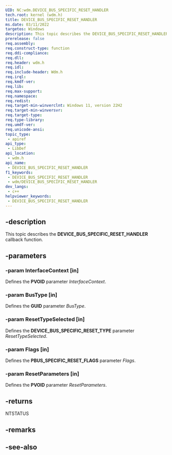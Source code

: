 ```yaml
---
UID: NC:wdm.DEVICE_BUS_SPECIFIC_RESET_HANDLER
tech.root: kernel (wdm.h)
title: DEVICE_BUS_SPECIFIC_RESET_HANDLER
ms.date: 03/11/2022
targetos: Windows
description: This topic describes the DEVICE_BUS_SPECIFIC_RESET_HANDLER callback function.
prerelease: false
req.assembly: 
req.construct-type: function
req.ddi-compliance: 
req.dll: 
req.header: wdm.h
req.idl: 
req.include-header: Wdm.h
req.irql: 
req.kmdf-ver: 
req.lib: 
req.max-support: 
req.namespace: 
req.redist: 
req.target-min-winverclnt: Windows 11, version 22H2
req.target-min-winversvr: 
req.target-type: 
req.type-library: 
req.umdf-ver: 
req.unicode-ansi: 
topic_type:
 - apiref
api_type:
 - LibDef
api_location:
 - wdm.h
api_name:
 - DEVICE_BUS_SPECIFIC_RESET_HANDLER
f1_keywords:
 - DEVICE_BUS_SPECIFIC_RESET_HANDLER
 - wdm/DEVICE_BUS_SPECIFIC_RESET_HANDLER
dev_langs:
 - c++
helpviewer_keywords:
 - DEVICE_BUS_SPECIFIC_RESET_HANDLER
---
```


## -description

This topic describes the **DEVICE_BUS_SPECIFIC_RESET_HANDLER** callback function.

## -parameters

### -param InterfaceContext [in]

Defines the **PVOID** parameter *InterfaceContext*.

### -param BusType [in]

Defines the **GUID** parameter *BusType*.

### -param ResetTypeSelected [in]

Defines the **DEVICE_BUS_SPECIFIC_RESET_TYPE** parameter *ResetTypeSelected*.

### -param Flags [in]

Defines the **PBUS_SPECIFIC_RESET_FLAGS** parameter *Flags*.

### -param ResetParameters [in]

Defines the **PVOID** parameter *ResetParameters*.

## -returns

NTSTATUS

## -remarks

## -see-also
